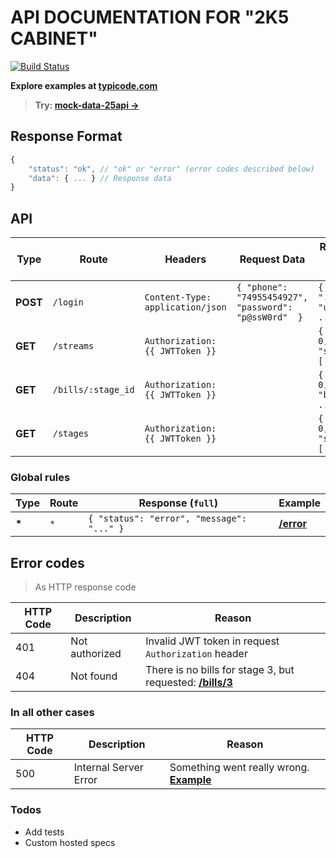 # API DOCUMENTATION FOR "2K5 CABINET"

[![Build Status](http://travis-ci.com/ivanets/mock-data-25api.svg?branch=master)](http://travis-ci.com/ivanets/mock-data-25api)

 **Explore examples at [typicode.com](https://my-json-server.typicode.com/ivanets/mock-data-25api)**

> **Try: [mock-data-25api ->](https://my-json-server.typicode.com/ivanets/mock-data-25api)**

## Response Format

```js
{
    "status": "ok", // "ok" or "error" (error codes described below)
    "data": { ... } // Response data
}
```

## API

| Type | Route | Headers | Request Data | Response (`data` field) | Example |
| ------ | ------ | ------ | ------ | ------ | ------ |
| **POST** | `/login` | `Content-Type: application/json` | `{ "phone": "74955454927", "password": "p@ssW0rd"  }` | `{ "token", "...", "user": { ... } }` | **[/login](https://my-json-server.typicode.com/ivanets/mock-data-25api/login)** |
| **GET** | `/streams` | `Authorization: {{ JWTToken }}` | | `{ "count": 0, "streams": [ ... ] }` | **[/streams](https://my-json-server.typicode.com/ivanets/mock-data-25api/streams)** |
| **GET** | `/bills/:stage_id` | `Authorization: {{ JWTToken }}` | | `{ "count": 0, "bills": [ ... ] }` | **[/bills/1](https://my-json-server.typicode.com/ivanets/mock-data-25api/bills/1)** or **[/bills/2](https://my-json-server.typicode.com/ivanets/mock-data-25api/bills/2)** |
| **GET** | `/stages` | `Authorization: {{ JWTToken }}` | | `{ "count": 0, "stages": [ ... ] }` | **[/stages](https://my-json-server.typicode.com/ivanets/mock-data-25api/stages)** |

 ### Global rules

| Type | Route | Response (`full`) | Example |
| ------ | ------ | ------ | ------ |
| **\*** | `*` | `{ "status": "error", "message": "..." }` | **[/error](https://my-json-server.typicode.com/ivanets/mock-data-25api/error)** |

## Error codes

> As HTTP response code

| HTTP Code | Description | Reason |
| ------ | ------ | ------ |
| 401 | Not authorized | Invalid JWT token in request `Authorization` header |
| 404 | Not found | There is no bills for stage 3, but requested: **[/bills/3](https://my-json-server.typicode.com/ivanets/mock-data-25api/bills/3)** |

### In all other cases

| HTTP Code | Description | Reason |
| ------ | ------ | ------ |
| 500 | Internal Server Error | Something went really wrong. **[Example](https://my-json-server.typicode.com/ivanets/mock-data-25api/error)** |

### Todos

- Add tests
- Custom hosted specs
